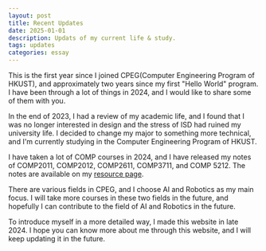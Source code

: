 ```yaml
---
layout: post
title: Recent Updates
date: 2025-01-01
description: Updats of my current life & study.
tags: updates
categories: essay
---
```


This is the first year since I joined CPEG(Computer Engineering Program of HKUST), and approximately two years since my first "Hello World" program. I have been through a lot of things in 2024, and I would like to share some of them with you.

In the end of 2023, I had a review of my academic life, and I found that I was no longer interested in design and the stress of ISD had ruined my university life. I decided to change my major to something more technical, and I'm currently studying in the Computer Engineering Program of HKUST.

I have taken a lot of COMP courses in 2024, and I have released my notes of COMP2011, COMP2012, COMP2611, COMP3711, and COMP 5212. The notes are available on my [resource page](https://boring180.github.io/Resources/).

There are various fields in CPEG, and I choose AI and Robotics as my main focus. I will take more courses in these two fields in the future, and hopefully I can contribute to the field of AI and Robotics in the future.

To introduce myself in a more detailed way, I made this website in late 2024. I hope you can know more about me through this website, and I will keep updating it in the future.
